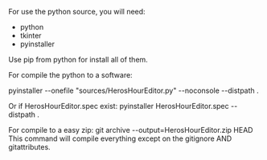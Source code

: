 For use the python source, you will need:
* python
* tkinter
* pyinstaller

Use pip from python for install all of them.


For compile the python to a software:

pyinstaller --onefile "sources/HerosHourEditor.py"  --noconsole --distpath .

Or if HerosHourEditor.spec exist:
pyinstaller HerosHourEditor.spec --distpath .

For compile to a easy zip:
git archive --output=HerosHourEditor.zip HEAD
This command will compile everything except on the gitignore AND gitattributes.
